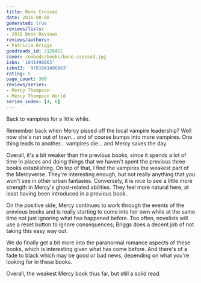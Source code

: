 ```yaml
---
title: Bone Crossed
date: 2016-08-08
generated: true
reviews/lists:
- 2016 Book Reviews
reviews/authors:
- Patricia Briggs
goodreads_id: 3128411
cover: /embeds/books/bone-crossed.jpg
isbn: '1841496863'
isbn13: '9781841496863'
rating: 5
page_count: 300
reviews/series:
- Mercy Thompson
- Mercy Thompson World
series_index: [4, 6]
---
```

Back to vampires for a little while.  

Remember back when Mercy pissed off the local vampire leadership? Well now she's run out of town... and of course bumps into more vampires. One thing leads to another... vampires die... and Mercy saves the day.  

<!--more-->

Overall, it's a bit weaker than the previous books, since it spends a lot of time in places and doing things that we haven't spent the previous three books establishing. On top of that, I find the vampires the weakest part of the Mercyverse. They're interesting enough, but not really anything that you won't see in other urban fantasies. Conversely, it is nice to see a little more strength in Mercy's ghost-related abilities. They feel more natural here, at least having been introduced in a previous book.  

On the positive side, Mercy continues to work through the events of the previous books and is really starting to come into her own while at the same time not just ignoring what has happened before. Too often, novelists will use a reset button to ignore consequences; Briggs does a decent job of not taking this easy way out.  

We do finally get a bit more into the paranormal romance aspects of these books, which is interesting given what has come before. And there's of a fade to black which may be good or bad news, depending on what you're looking for in these books.  

Overall, the weakest Mercy book thus far, but still a solid read.